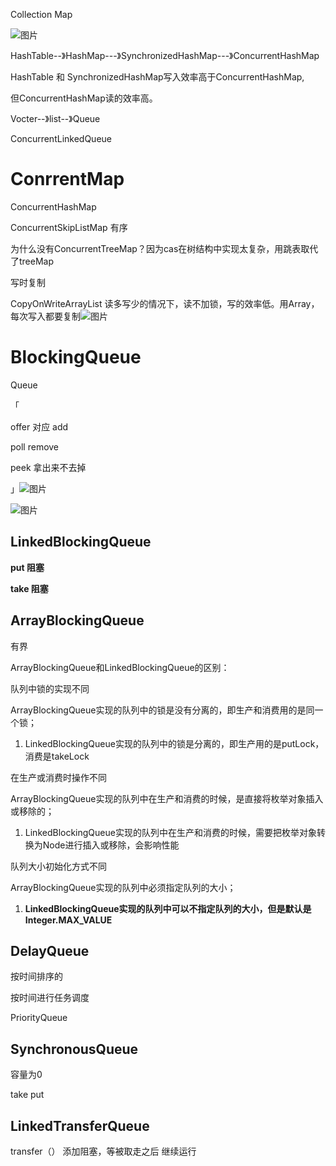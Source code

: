 Collection  Map

![图片](https://uploader.shimo.im/f/4rFkzyr6mWYmTyrn.png!thumbnail)

HashTable--》HashMap---》SynchronizedHashMap---》ConcurrentHashMap

HashTable 和 SynchronizedHashMap写入效率高于ConcurrentHashMap,

但ConcurrentHashMap读的效率高。


Vocter--》list--》Queue

ConcurrentLinkedQueue



# ConrrentMap

ConcurrentHashMap

ConcurrentSkipListMap 有序

为什么没有ConcurrentTreeMap？因为cas在树结构中实现太复杂，用跳表取代了treeMap



写时复制

CopyOnWriteArrayList 读多写少的情况下，读不加锁，写的效率低。用Array，每次写入都要复制![图片](https://uploader.shimo.im/f/9UxBFFGZk34L5RX4.png!thumbnail)

# BlockingQueue

Queue

「

offer 对应 add 

poll   remove

peek 拿出来不去掉

」![图片](https://uploader.shimo.im/f/FEnMlroAr1kcUxur.png!thumbnail)

![图片](https://uploader.shimo.im/f/qeStBVatnwwXWtqT.png!thumbnail)

## 

## LinkedBlockingQueue

**put 阻塞**

**take 阻塞**

## ArrayBlockingQueue

有界

ArrayBlockingQueue和LinkedBlockingQueue的区别：

队列中锁的实现不同

ArrayBlockingQueue实现的队列中的锁是没有分离的，即生产和消费用的是同一个锁；

1. LinkedBlockingQueue实现的队列中的锁是分离的，即生产用的是putLock，消费是takeLock

在生产或消费时操作不同

ArrayBlockingQueue实现的队列中在生产和消费的时候，是直接将枚举对象插入或移除的；

1. LinkedBlockingQueue实现的队列中在生产和消费的时候，需要把枚举对象转换为Node进行插入或移除，会影响性能

队列大小初始化方式不同

ArrayBlockingQueue实现的队列中必须指定队列的大小；

1. **LinkedBlockingQueue实现的队列中可以不指定队列的大小，但是默认是Integer.MAX_VALUE**
## DelayQueue

按时间排序的

按时间进行任务调度

PriorityQueue


## SynchronousQueue

容量为0

take put

## LinkedTransferQueue

transfer（） 添加阻塞，等被取走之后 继续运行








